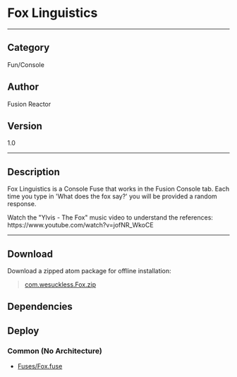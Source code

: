 # Fox Linguistics
___

## Category
Fun/Console

## Author
Fusion Reactor

## Version
1.0

___

## Description
<p>Fox Linguistics is a Console Fuse that works in the Fusion Console tab. Each time you type in 'What does the fox say?' you will be provided a random response.</p>

<p>Watch the "Ylvis - The Fox" music video to understand the references:<br>
https://www.youtube.com/watch?v=jofNR_WkoCE</p>

___

## Download

Download a zipped atom package for offline installation:
> [com.wesuckless.Fox.zip](https://gitlab.com/WeSuckLess/Reactor/-/archive/master/Reactor-master.zip?path=Atoms/com.wesuckless.Fox)  

## Dependencies

## Deploy

### Common (No Architecture)

<ul>
<li><a href="https://gitlab.com/WeSuckLess/Reactor/-/blob/master/Atoms/com.wesuckless.Fox/Fuses/Fox.fuse?ref_type=heads">Fuses/Fox.fuse</a></li>
</ul>

